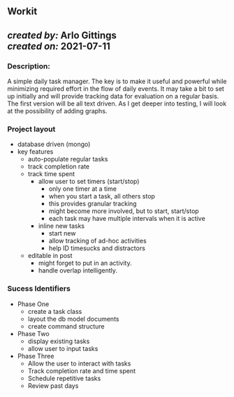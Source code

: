 ## Workit
_created by:_ Arlo Gittings  
_created on:_ 2021-07-11  
----
### Description:
A simple daily task manager. The key is to make it useful and powerful while
minimizing required effort in the flow of daily events. It may take a bit to
set up initially and will provide tracking data for evaluation on a regular
basis. The first version will be all text driven. As I get deeper into testing,
I will look at the possibility of adding graphs. 
### Project layout
- database driven (mongo)
- key features
	- auto-populate regular tasks
	- track completion rate
	- track time spent
		- allow user to set timers (start/stop) 
			- only one timer at a time
			- when you start a task, all others stop
			- this provides granular tracking
			- might become more involved, but to start, start/stop
			- each task may have multiple intervals when it is active
		- inline new tasks
			- start new
			- allow tracking of ad-hoc activities
			- help ID timesucks and distractors
	- editable in post
		- might forget to put in an activity.
		- handle overlap intelligently.
### Sucess Identifiers
- Phase One 
	- create a task class
	- layout the db model documents
	- create command structure
- Phase Two
	- display existing tasks
	- allow user to input tasks
- Phase Three
	- Allow the user to interact with tasks
	- Track completion rate and time spent
	- Schedule repetitive tasks
	- Review past days
